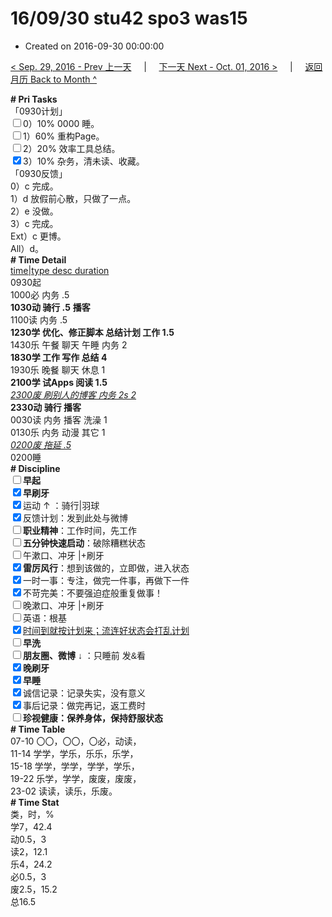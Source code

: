 # 16/09/30 stu42 spo3 was15

- Created on 2016-09-30 00:00:00

[< Sep. 29, 2016 - Prev 上一天](/_archived/lifelogs/2016/09/d29.md) &nbsp; &nbsp; | &nbsp; &nbsp; [下一天 Next - Oct. 01, 2016 >](/_archived/lifelogs/2016/10/d01.md) &nbsp; &nbsp; |  &nbsp; &nbsp; [返回月历 Back to Month ^](/_archived/lifelogs/2016/09/index.md)
<br/><div><div><div><div><div><div><div><div><b># Pri Tasks</b></div><div>「0930计划」</div></div></div></div></div></div><div><input type="checkbox"/>0）10% 0000 睡。</div><div><input type="checkbox"/>1）60% 重构Page。</div><div><input type="checkbox"/>2）20% 效率工具总结。</div><div><input checked="true" type="checkbox"/>3）10% 杂务，清未读、收藏。</div><div><div><div><div></div></div></div></div><div>「0930反馈」</div><div>0）c 完成。</div><div>1）d 放假前心散，只做了一点。</div><div><div>2）e 没做。</div></div><div>3）c 完成。</div><div>Ext）c 更博。</div><div><div>All）d。</div><div><b># Time Detail</b></div></div><div><div><u>time|type desc duration</u></div><div>0930起</div><div>1000必 内务 .5</div><div><b>1030动 骑行 .5</b> <b>播客</b></div><div>1100读 内务 .5</div><div><b>1230学 优化、修正脚本 总结计划 工作 1.5</b></div></div></div><div><div>1430乐 午餐 聊天 午睡 内务 2</div><div><b>1830学 工作 写作 总结 4</b></div></div><div>1930乐 晚餐 聊天 休息 1</div></div><div><b>2100学 试Apps 阅读 1.5</b></div><div><i><u>2300废 刷别人的博客 内务 2s 2</u></i></div><div><b>233</b><b>0动 骑行 </b><b>播客</b></div><div>0030读 内务 播客 洗澡 1</div><div>0130乐 内务 动漫 其它 1</div><div><i><u>0200废 拖延 .5</u></i></div><div><div><div><div><div><div>0200睡</div><div><b># Discipline</b></div></div><div><div><b><input type="checkbox"/>早起</b></div><div><input checked="true" type="checkbox"/><b>早刷牙</b></div></div><div><input checked="true" type="checkbox"/>运动 ↑ ：骑行|羽球</div><div><div><input checked="true" type="checkbox"/>反馈计划：发到此处与微博</div><div><input type="checkbox"/><b>职业精神</b>：工作时间，先工作</div><div><input type="checkbox"/><b>五分钟快速启动</b>：破除糟糕状态</div><div><input type="checkbox"/>午漱口、冲牙 |+刷牙</div><div><input checked="true" type="checkbox"/><b>雷厉风行</b>：想到该做的，立即做，进入状态</div><div><input checked="true" type="checkbox"/><a dir="ltr"/><a dir="ltr">一时</a>一事：专注，做完一件事，再做下一件</div><div><input checked="true" type="checkbox"/>不苛完美：不要强迫症般重复做事！</div><div><input type="checkbox"/>晚漱口、冲牙 |+刷牙</div><div><input type="checkbox"/>英语：根基</div><div><u><input checked="true" type="checkbox"/>时间到就按计划来；流连好状态会打乱计划</u></div><div><input type="checkbox"/><b>早洗</b></div><div><b style="font-family:gotham, helvetica, arial, sans-serif;font-size:14px;"><input type="checkbox"/>朋友圈、微博</b> <span style="font-family:gotham, helvetica, arial, sans-serif;font-size:14px;">↓ ：只睡前 发&amp;看</span></div><div><b><input checked="true" type="checkbox"/>晚刷牙</b></div><div><input checked="true" type="checkbox"/><b>早睡</b></div><div><div><input checked="true" type="checkbox"/>诚信记录：记录失实，没有意义</div><div><input checked="true" type="checkbox"/>事后记录：做完再记，返工费时</div></div><div style="font-family:gotham, helvetica, arial, sans-serif;font-size:14px;"><b><input type="checkbox"/>珍视健康：保养身体，保持舒服状态</b></div><div><b># Time Table</b></div><div>07-10 〇〇，〇〇，〇必，动读，</div><div>11-14 学学，学乐，乐乐，乐学，</div><div>15-18 学学，学学，学学，学乐，</div><div>19-22 乐学，学学，废废，废废，</div><div>23-02 读读，读乐，乐废。</div><div><b># Time Stat</b></div><div>类，时，%</div><div>学7，42.4</div><div>动0.5，3</div><div>读2，12.1</div><div>乐4，24.2</div><div>必0.5，3</div><div>废2.5，15.2</div><div>总16.5</div>
